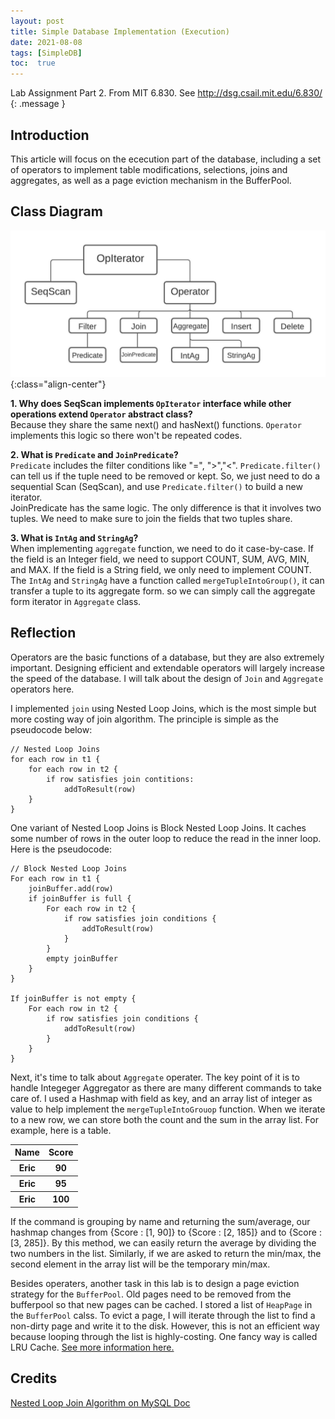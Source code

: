 ```yaml
---
layout: post
title: Simple Database Implementation (Execution)
date: 2021-08-08
tags: [SimpleDB]
toc:  true
---
```

Lab Assignment Part 2. From MIT 6.830. See <http://dsg.csail.mit.edu/6.830/>
{: .message }

## Introduction   
This article will focus on the ececution part of the database, including a set of operators to implement table modifications, selections, joins and aggregates, as well as a page eviction mechanism in the BufferPool.   

## Class Diagram 
![Class-Diagram](/images/SimpleDB-Execution.jpeg){:class="align-center"}

**1. Why does SeqScan implements `OpIterator` interface while other operations extend `Operator` abstract class?**    
Because they share the same next() and hasNext() functions. `Operator` implements this logic so there won't be repeated codes. 

**2. What is `Predicate` and `JoinPredicate`?**    
`Predicate` includes the filter conditions like "=", ">","<". `Predicate.filter()` can tell us if the tuple need to be removed or kept. So, we just need to do a sequential Scan (SeqScan), and use `Predicate.filter()` to build a new iterator.   
JoinPredicate has the same logic. The only difference is that it involves two tuples. We need to make sure to join the fields that two tuples share.    

**3. What is `IntAg` and `StringAg`?**   
When implementing `aggregate` function, we need to do it case-by-case. If the field is an Integer field, we need to support COUNT, SUM, AVG, MIN, and MAX. If the field is a String field, we only need to implement COUNT. The `IntAg` and `StringAg` have a function called `mergeTupleIntoGroup()`, it can transfer a tuple to its aggregate form. so we can simply call the aggregate form iterator in `Aggregate` class.   

## Reflection  
Operators are the basic functions of a database, but they are also extremely important. Designing efficient and extendable operators will largely increase the speed of the database. I will talk about the design of `Join` and `Aggregate` operators here.   

I implemented `join` using Nested Loop Joins, which is the most simple but more costing way of join algorithm. The principle is simple as the pseudocode below:   
```
// Nested Loop Joins
for each row in t1 {
    for each row in t2 {
        if row satisfies join contitions:
            addToResult(row)
    }
}
```

One variant of Nested Loop Joins is Block Nested Loop Joins. It caches some number of rows in the outer loop to reduce the read in the inner loop. Here is the pseudocode:   
```
// Block Nested Loop Joins
For each row in t1 {
    joinBuffer.add(row)
    if joinBuffer is full {
        For each row in t2 {
            if row satisfies join conditions {
                addToResult(row)
            }
        }
        empty joinBuffer
    }
}

If joinBuffer is not empty {
    For each row in t2 {
        if row satisfies join conditions {
            addToResult(row)
        }
    }
}
```

Next, it's time to talk about `Aggregate` operater. The key point of it is to handle Integeger Aggregator as there are many different commands to take care of. I used a Hashmap with field as key, and an array list of integer as value to help implement the `mergeTupleIntoGrouop` function. When we iterate to a new row, we can store both the count and the sum in the array list. For example, here is a table.     
<table>
    <thead>
        <tr>
            <th>Name</th>
            <th>Score</th>
        </tr>
    </thead>
    <tbody>
        <tr>
            <th>Eric</th>
            <th>90</th>
        </tr>
        <tr>
            <th>Eric</th>
            <th>95</th>
        </tr>
        <tr>
            <th>Eric</th>
            <th>100</th>
        </tr>
    </tbody>
</table>

If the command is grouping by name and returning the sum/average, our hashmap changes from {Score : [1, 90]} to  {Score : [2, 185]} and to {Score : [3, 285]}. By this method, we can easily return the average by dividing the two numbers in the list. Similarly, if we are asked to return the min/max, the second element in the array list will be the temporary min/max.

Besides operaters, another task in this lab is to design a page eviction strategy for the `BufferPool`. Old pages need to be removed from the bufferpool so that new pages can be cached. I stored a list of `HeapPage` in the `BufferPool` calss. To evict a page, I will iterate through the list to find a non-dirty page and write it to the disk. However, this is not an efficient way because looping through the list is highly-costing. One fancy way is called LRU Cache. [See more information here.](https://en.wikipedia.org/wiki/Cache_replacement_policies)

## Credits  
[Nested Loop Join Algorithm on MySQL Doc](https://dev.mysql.com/doc/refman/8.0/en/nested-loop-joins.html)
